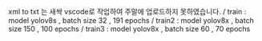 xml to txt 는 새싹 vscode로 작업하여 주말에 업로드하지 못하였습니다. /
train : model yolov8s , batch size 32 , 191 epochs /
train2 : model yolov8x , batch size 150 , 100 epochs /
train3 : model yolov8x , batch size 60 , 70 epochs
